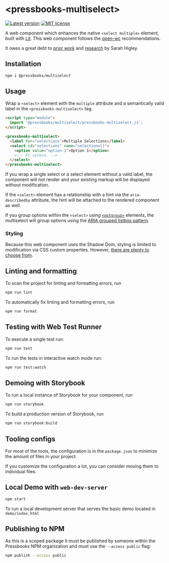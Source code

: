 # \<pressbooks-multiselect>

[![Latest version](https://badgen.net/npm/v/@pressbooks/multiselect)](https://npmjs.com/package/@pressbooks/multiselect) [![MIT license](https://badgen.net/npm/license/@pressbooks/multiselect)](https://github.com/greatislander/pressbooks-multiselect/tree/main/LICENSE) 

A web component which enhances the native `<select multiple>` element, built with [Lit](https://lit.dev). This web
component follows the [open-wc](https://github.com/open-wc/open-wc) recommendations.

It owes a great debt to [prior work](https://github.com/microsoft/sonder-ui/tree/master/src/components/multiselect) and
[research](https://www.24a11y.com/2019/select-your-poison-part-2/) by Sarah Higley.

## Installation

```bash
npm i @pressbooks/multiselect
```

## Usage

Wrap a `<select>` element with the `multiple` attribute and a semantically valid label in the
`<pressbooks-multiselect>` tag.

```html
<script type="module">
  import '@pressbooks/multiselect/pressbooks-multiselect.js';
</script>

<pressbooks-multiselect>
  <label for="selections">Multiple Selections</label>
  <select id="selections" name="selections[]">
    <option value="option-1">Option 1</option>
    <!-- Et cetera. -->
  </select>
</pressbooks-multiselect>
```

If you wrap a single select or a select element without a valid label, the component will not render and your existing
markup will be displayed without modification.

If the `<select>` element has a relationship with a hint via the `aria-describedby` attribute, the hint will be attached
to the rendered component as well.

If you group options within the `<select>` using [`<optgroup>`](https://developer.mozilla.org/en-US/docs/Web/HTML/Element/optgroup)
elements, the multiselect will group options using the [ARIA grouped listbox pattern](https://www.w3.org/WAI/ARIA/apg/patterns/listbox/examples/listbox-grouped/).

### Styling

Because this web component uses the Shadow Dom, styling is limited to modification via CSS custom properties. However,
[there are plenty to choose from](https://github.com/greatislander/pressbooks-multiselect/blob/a87fab1f7b3ea967b3ae6b58400ed863084326ee/src/PressbooksMultiselect.js#L4-L146).

## Linting and formatting

To scan the project for linting and formatting errors, run

```bash
npm run lint
```

To automatically fix linting and formatting errors, run

```bash
npm run format
```

## Testing with Web Test Runner

To execute a single test run:

```bash
npm run test
```

To run the tests in interactive watch mode run:

```bash
npm run test:watch
```

## Demoing with Storybook

To run a local instance of Storybook for your component, run

```bash
npm run storybook
```

To build a production version of Storybook, run

```bash
npm run storybook:build
```

## Tooling configs

For most of the tools, the configuration is in the `package.json` to minimize the amount of files in your project.

If you customize the configuration a lot, you can consider moving them to individual files.

## Local Demo with `web-dev-server`

```bash
npm start
```

To run a local development server that serves the basic demo located in `demo/index.html`

## Publishing to NPM

As this is a scoped package it must be published by someone within the Pressbooks NPM organization and must use the `--access public` flag:

```bash
npm publish --access public
```
